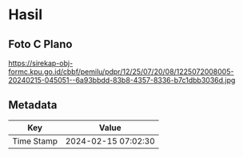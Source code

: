 # Hasil

## Foto C Plano

https://sirekap-obj-formc.kpu.go.id/cbbf/pemilu/pdpr/12/25/07/20/08/1225072008005-20240215-045051--6a93bbdd-83b8-4357-8336-b7c1dbb3036d.jpg


## Metadata

| Key        | Value               |
| ---------- | ------------------- |
| Time Stamp | 2024-02-15 07:02:30 |



